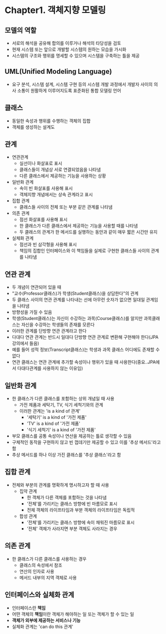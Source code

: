 Chapter1. 객체지향 모델링
========================

## 모델의 역할
* 서로의 해석을 공유해 합의를 이루거나 해석의 타당성을 검토
* 현재 시스템 또는 앞으로 개발할 시스템의 원하는 모습을 가시화
* 시스템의 구조와 행위를 명세할 수 있으며 시스템을 구축하는 틀을 제공

## UML(Unified Modeling Language)
* 요구 분석, 시스템 설계, 시스템 구현 등의 시스템 개발 과정에서 개발자 사이의 의사 소통이 원활하게 이루어지도록 표준화된 통합 모델링 언어

## 클래스
* 동일한 속성과 행위를 수행하는 객체의 집합
* 객체를 생성하는 설계도

## 관계
* 연관관계
  * 실선이나 화살표로 표시
  * 클래스들이 개념상 서로 연결되었음을 나타냄
  * 다른 클래스에서 제공하는 기능을 사용하는 상황
* 일반화 관계
  * 속이 빈 화살표를 사용해 표시
  * 객체지향 개념에서는 상속 관계라고 표시
* 집합 관계
  * 클래스들 사이의 전체 또는 부분 같은 관계를 나타냄
* 의존 관계
  * 점선 화살표를 사용해 표시
  * 한 클래스가 다른 클래스에서 제공하는 기능을 사용할 때를 나타냄
  * 두 클래스의 관계가 한 메서드를 실행하는 동안과 같이 매우 짧은 시간만 유지
* 실체화 관계
  * 점선과 빈 삼각형을 사용해 표시
  * 책임의 집합인 인터페이스와 이 책임들을 실제로 구현한 클래스들 사이의 관계를 나타냄

## 연관 관계
* 두 개념이 연관되어 있을 때
 * "교수(Professor클래스)가 학생(Student클래스)을 상담한다"의 관계
* 두 클래스 사이의 연관 관계를 나타내는 선에 아무런 숫자가 없으면 일대일 관계임을 나타냄
* 방향성을 가질 수 있음
 * 학생(Student클래스)는 자신이 수강하는 과목(Course클래스)를 알지만 과목클래스는 자신을 수강하는 학생들의 존재를 모른다
* 이러한 관계를 단방향 연관 관계라고 한다
* 다대다 연관 관계는 반드시 일대다 단방향 연관 관계로 변환해 구현해야 한다(JPA강의에서 들음)
* 예를 들어 성적 정보(Transcript클래스)는 학생과 과목 클래스 어디에도 존재할 수 없다
* 연관 클래스는 연관 관계에 추가할 속성이나 행위가 있을 때 사용한다(중요..JPA에서 다대다관계를 사용하지 않는 이유임)

## 일반화 관계
* 한 클래스가 다른 클래스를 포함하는 상위 개념일 때 사용
  * 가전 제품과 세탁기, TV, 식기 세척기와의 관계
  * 이러한 관계는 'is a kind of 관계'
    * '세탁기' is a kind of '가전 제품'
    * 'TV' is a kind of '가전 제품'
    * '식기 세척기' is a kind of '가전 제품'
* 부모 클래스를 공통 속성이나 연산을 제공하는 틀로 생각할 수 있음
* 구체적인 동작을 구현하지 않고 빈 껍데기만 제공할 수 있고 이를 '추상 메서드'라고 함
* 추상 메서드를 하나 이상 가진 클래스를 '추상 클래스'라고 함

## 집합 관계
* 전체와 부분의 관계를 명확하게 명시하고자 할 때 사용
  * 집약 관계
    * 한 객체가 다른 객체를 포함하는 것을 나타냄
    * '전체'를 가리키는 클래스 방향에 빈 마름모로 표시
    * 전체 객체의 라이프타임과 부분 객체의 라이프타임은 독립적
  * 합성 관계
    * '전체'를 가리키는 클래스 방향에 속이 채워진 마름모로 표시
    * '전체' 객체가 사라지면 부분 객체도 사라지는 경우

## 의존 관계
* 한 클래스가 다른 클래스를 사용하는 경우
  * 클래스의 속성에서 참조
  * 연산의 인자로 사용
  * 메서드 내부의 지역 객체로 사용
  
## 인터페이스와 실체화 관계
* 인터페이스란 **책임**
* 어떤 객체의 **책임**이란 객체가 해야하는 일 또는 객체가 할 수 있는 일
* **객체가 외부에 제공하는 서비스나 기능**
* 실체화 관계는 'can do this 관계'


